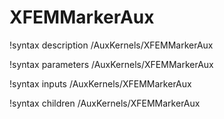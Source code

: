 <!-- MOOSE Documentation Stub: Remove this when content is added. -->

# XFEMMarkerAux
!syntax description /AuxKernels/XFEMMarkerAux

!syntax parameters /AuxKernels/XFEMMarkerAux

!syntax inputs /AuxKernels/XFEMMarkerAux

!syntax children /AuxKernels/XFEMMarkerAux
